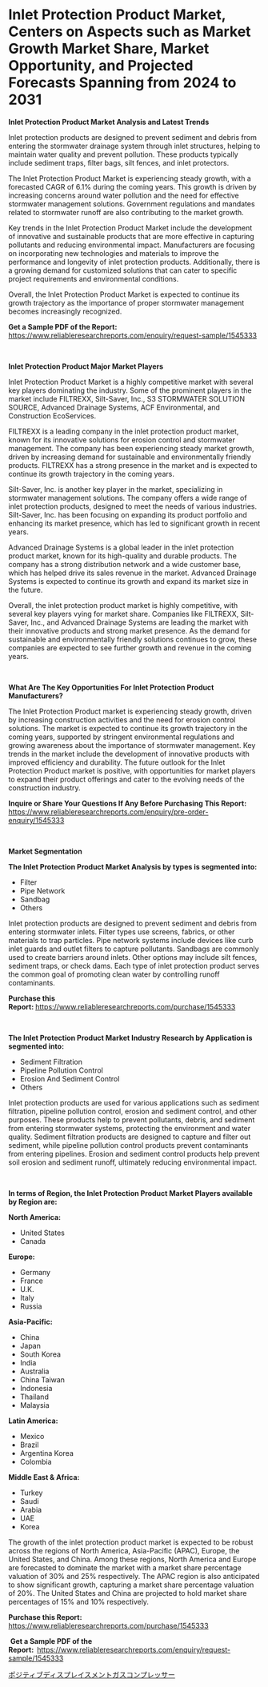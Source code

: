 <p><h1>Inlet Protection Product Market, Centers on Aspects such as Market Growth Market Share, Market Opportunity, and Projected Forecasts Spanning from 2024 to 2031</h1></p><p><strong>Inlet Protection Product Market Analysis and Latest Trends</strong></p>
<p><p>Inlet protection products are designed to prevent sediment and debris from entering the stormwater drainage system through inlet structures, helping to maintain water quality and prevent pollution. These products typically include sediment traps, filter bags, silt fences, and inlet protectors.</p><p>The Inlet Protection Product Market is experiencing steady growth, with a forecasted CAGR of 6.1% during the coming years. This growth is driven by increasing concerns around water pollution and the need for effective stormwater management solutions. Government regulations and mandates related to stormwater runoff are also contributing to the market growth.</p><p>Key trends in the Inlet Protection Product Market include the development of innovative and sustainable products that are more effective in capturing pollutants and reducing environmental impact. Manufacturers are focusing on incorporating new technologies and materials to improve the performance and longevity of inlet protection products. Additionally, there is a growing demand for customized solutions that can cater to specific project requirements and environmental conditions.</p><p>Overall, the Inlet Protection Product Market is expected to continue its growth trajectory as the importance of proper stormwater management becomes increasingly recognized.</p></p>
<p><strong>Get a Sample PDF of the Report:&nbsp;</strong> <a href="https://www.reliableresearchreports.com/enquiry/request-sample/1545333">https://www.reliableresearchreports.com/enquiry/request-sample/1545333</a></p>
<p>&nbsp;</p>
<p><strong>Inlet Protection Product Major Market Players</strong></p>
<p><p>Inlet Protection Product Market is a highly competitive market with several key players dominating the industry. Some of the prominent players in the market include FILTREXX, Silt-Saver, Inc., S3 STORMWATER SOLUTION SOURCE, Advanced Drainage Systems, ACF Environmental, and Construction EcoServices.</p><p>FILTREXX is a leading company in the inlet protection product market, known for its innovative solutions for erosion control and stormwater management. The company has been experiencing steady market growth, driven by increasing demand for sustainable and environmentally friendly products. FILTREXX has a strong presence in the market and is expected to continue its growth trajectory in the coming years.</p><p>Silt-Saver, Inc. is another key player in the market, specializing in stormwater management solutions. The company offers a wide range of inlet protection products, designed to meet the needs of various industries. Silt-Saver, Inc. has been focusing on expanding its product portfolio and enhancing its market presence, which has led to significant growth in recent years.</p><p>Advanced Drainage Systems is a global leader in the inlet protection product market, known for its high-quality and durable products. The company has a strong distribution network and a wide customer base, which has helped drive its sales revenue in the market. Advanced Drainage Systems is expected to continue its growth and expand its market size in the future.</p><p>Overall, the inlet protection product market is highly competitive, with several key players vying for market share. Companies like FILTREXX, Silt-Saver, Inc., and Advanced Drainage Systems are leading the market with their innovative products and strong market presence. As the demand for sustainable and environmentally friendly solutions continues to grow, these companies are expected to see further growth and revenue in the coming years.</p></p>
<p>&nbsp;</p>
<p><strong>What Are The Key Opportunities For Inlet Protection Product Manufacturers?</strong></p>
<p><p>The Inlet Protection Product market is experiencing steady growth, driven by increasing construction activities and the need for erosion control solutions. The market is expected to continue its growth trajectory in the coming years, supported by stringent environmental regulations and growing awareness about the importance of stormwater management. Key trends in the market include the development of innovative products with improved efficiency and durability. The future outlook for the Inlet Protection Product market is positive, with opportunities for market players to expand their product offerings and cater to the evolving needs of the construction industry.</p></p>
<p><strong>Inquire or Share Your Questions If Any Before Purchasing This Report:</strong> <a href="https://www.reliableresearchreports.com/enquiry/pre-order-enquiry/1545333">https://www.reliableresearchreports.com/enquiry/pre-order-enquiry/1545333</a></p>
<p>&nbsp;</p>
<p><strong>Market Segmentation</strong></p>
<p><strong>The Inlet Protection Product Market Analysis by types is segmented into:</strong></p>
<p><ul><li>Filter</li><li>Pipe Network</li><li>Sandbag</li><li>Others</li></ul></p>
<p><p>Inlet protection products are designed to prevent sediment and debris from entering stormwater inlets. Filter types use screens, fabrics, or other materials to trap particles. Pipe network systems include devices like curb inlet guards and outlet filters to capture pollutants. Sandbags are commonly used to create barriers around inlets. Other options may include silt fences, sediment traps, or check dams. Each type of inlet protection product serves the common goal of promoting clean water by controlling runoff contaminants.</p></p>
<p><strong>Purchase this Report:&nbsp;</strong><a href="https://www.reliableresearchreports.com/purchase/1545333">https://www.reliableresearchreports.com/purchase/1545333</a></p>
<p>&nbsp;</p>
<p><strong>The Inlet Protection Product Market Industry Research by Application is segmented into:</strong></p>
<p><ul><li>Sediment Filtration</li><li>Pipeline Pollution Control</li><li>Erosion And Sediment Control</li><li>Others</li></ul></p>
<p><p>Inlet protection products are used for various applications such as sediment filtration, pipeline pollution control, erosion and sediment control, and other purposes. These products help to prevent pollutants, debris, and sediment from entering stormwater systems, protecting the environment and water quality. Sediment filtration products are designed to capture and filter out sediment, while pipeline pollution control products prevent contaminants from entering pipelines. Erosion and sediment control products help prevent soil erosion and sediment runoff, ultimately reducing environmental impact.</p></p>
<p>&nbsp;</p>
<p><strong>In terms of Region, the Inlet Protection Product Market Players available by Region are:</strong></p>
<p>
    <p> <strong> North America: </strong>
        <ul>
            <li>United States</li>
            <li>Canada</li>
        </ul>
        </p> 
    <p> <strong> Europe: </strong>
        <ul>
            <li>Germany</li>
            <li>France</li>
            <li>U.K.</li>
            <li>Italy</li>
            <li>Russia</li>
        </ul>
        </p> 
    <p> <strong> Asia-Pacific: </strong>
        <ul>
            <li>China</li>
            <li>Japan</li>
            <li>South Korea</li>
            <li>India</li>
            <li>Australia</li>
            <li>China Taiwan</li>
            <li>Indonesia</li>
            <li>Thailand</li>
            <li>Malaysia</li>
        </ul>
        </p> 
    <p> <strong> Latin America: </strong>
        <ul>
            <li>Mexico</li>
            <li>Brazil</li>
            <li>Argentina Korea</li>
            <li>Colombia</li>
        </ul>
        </p> 
    <p> <strong> Middle East & Africa: </strong>
        <ul>
            <li>Turkey</li>
            <li>Saudi</li>
            <li>Arabia</li>
            <li>UAE</li>
            <li>Korea</li>
        </ul>
    </p>
    </p>
<p><p>The growth of the inlet protection product market is expected to be robust across the regions of North America, Asia-Pacific (APAC), Europe, the United States, and China. Among these regions, North America and Europe are forecasted to dominate the market with a market share percentage valuation of 30% and 25% respectively. The APAC region is also anticipated to show significant growth, capturing a market share percentage valuation of 20%. The United States and China are projected to hold market share percentages of 15% and 10% respectively.</p></p>
<p><strong>Purchase this Report: </strong><a href="https://www.reliableresearchreports.com/purchase/1545333">https://www.reliableresearchreports.com/purchase/1545333</a></p>
<p>&nbsp;<strong>Get a Sample PDF of the Report:&nbsp;&nbsp;</strong><a href="https://www.reliableresearchreports.com/enquiry/request-sample/1545333">https://www.reliableresearchreports.com/enquiry/request-sample/1545333</a></p>
<p><strong></strong></p>
<p><p><a href="https://github.com/zekaoe592392/Market-Research-Report-List-1/blob/main/48269667172.md">ポジティブディスプレイスメントガスコンプレッサー</a></p></p>